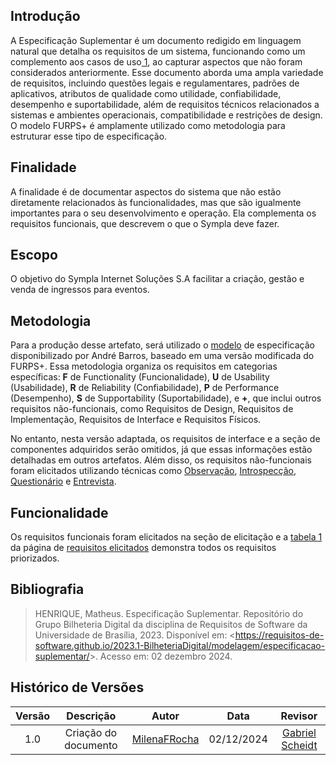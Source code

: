 ## Introdução
A Especificação Suplementar é um documento redigido em linguagem natural que detalha os requisitos de um sistema, funcionando como um complemento aos casos de uso<a id="anchor_1" href="#REF1"> 1</a>, ao capturar aspectos que não foram considerados anteriormente. Esse documento aborda uma ampla variedade de requisitos, incluindo questões legais e regulamentares, padrões de aplicativos, atributos de qualidade como utilidade, confiabilidade, desempenho e suportabilidade, além de requisitos técnicos relacionados a sistemas e ambientes operacionais, compatibilidade e restrições de design. O modelo FURPS+ é amplamente utilizado como metodologia para estruturar esse tipo de especificação.

## Finalidade

A finalidade é de documentar aspectos do sistema que não estão diretamente relacionados às funcionalidades, mas que são igualmente importantes para o seu desenvolvimento e operação. Ela complementa os requisitos funcionais, que descrevem o que o Sympla deve fazer.

## Escopo

O objetivo do Sympla Internet Soluções S.A  facilitar a criação, gestão e venda de ingressos para eventos.

## Metodologia

Para a produção desse artefato, será utilizado o [modelo](https://www.gov.br/agricultura/pt-br/acesso-a-informacao/licitacoes-e-contratos/edital/2019/pregao-eletronico-no-05-2018/templates-artefatos/estoria-de-usuario.doc/view) de especificação disponibilizado por André Barros, baseado em uma versão modificada do FURPS+. Essa metodologia organiza os requisitos em categorias específicas: **F** de Functionality (Funcionalidade), **U** de Usability (Usabilidade), **R** de Reliability (Confiabilidade), **P** de Performance (Desempenho), **S** de Supportability (Suportabilidade), e **+**, que inclui outros requisitos não-funcionais, como Requisitos de Design, Requisitos de Implementação, Requisitos de Interface e Requisitos Físicos.  

No entanto, nesta versão adaptada, os requisitos de interface e a seção de componentes adquiridos serão omitidos, já que essas informações estão detalhadas em outros artefatos. Além disso, os requisitos não-funcionais foram elicitados utilizando técnicas como [Observação](../elicitacao/elicitacao/tecnicas/observacao.md), [Introspecção](../elicitacao/tecnicas/introspeccao.md), [Questionário](../elicitacao/tecnicas/questionario.md) e [Entrevista](../elicitacao/tecnicas/entrevista.md/).

## Funcionalidade

Os requisitos funcionais foram elicitados na seção de elicitação e a [tabela 1](../elicitacao/requisitos/requisitos_elicitados.md) da página de [requisitos elicitados](../../elicitacao/tecnicas/requisitos/requisitos_elicitados/) demonstra todos os requisitos priorizados.


## Bibliografia

> HENRIQUE, Matheus. Especificação Suplementar. Repositório do Grupo Bilheteria Digital da disciplina de Requisitos de Software da Universidade de Brasília, 2023. Disponível em: <<https://requisitos-de-software.github.io/2023.1-BilheteriaDigital/modelagem/especificacao-suplementar/>>. Acesso em: 02 dezembro 2024.

## Histórico de Versões

<center>


| Versão |          Descrição              |     Autor      |      Data      |   Revisor     |
|:------:|:-------------------------------:|:--------------:|:--------------:|:-------------:|
|  1.0   | Criação do documento |  [MilenaFRocha](https://github.com/MilenaFRocha) | 02/12/2024   | [Gabriel Scheidt](https://github.com/Gxaite) |



</center>
